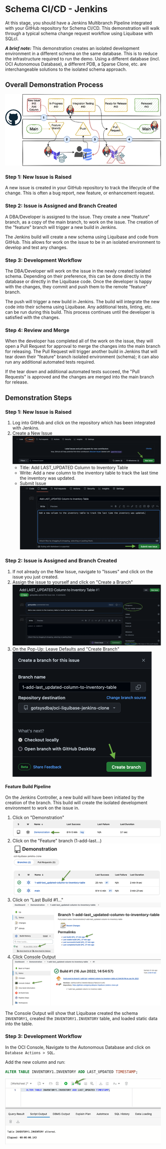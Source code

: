 # Schema CI/CD - Jenkins

At this stage, you should have a Jenkins Multibranch Pipeline integrated with your GitHub repository for Schema CI/CD.  This demonstration will walk through a typical schema change request workflow using Liquibase  with SQLcl.

_**A brief note:**_ This demonstration creates an isolated development environment in a different schema on the same database.  This is to reduce the infrastructure required to run the demo.  Using a different database (incl. OCI Autonomous Database), a different PDB, a Sparse Clone, etc. are interchangeable solutions to the isolated schema approach.  

## Overall Demonstration Process

![Overall Process](images/CICD_Github_Jenkins.drawio.png)

### Step **1**: New Issue is Raised

A new issue is created in your GitHub repository to track the lifecycle of the change.  This is often a bug report, new feature, or enhancement request.

### Step **2**: Issue is Assigned and Branch Created

A DBA/Developer is assigned to the issue.  They create a new "feature" branch, as a copy of the main branch, to work on the issue.  The creation of the "feature" branch will trigger a new build in Jenkins.  

The Jenkins build will create a new schema using Liquibase and code from GitHub.  This allows for work on the issue to be in an isolated environment to develop and test any changes.

### Step **3**: Development Workflow

The DBA/Developer will work on the issue in the newly created isolated schema.  Depending on their preference, this can be done directly in the database or directly in the Liquibase code.  Once the developer is happy with the changes, they commit and push them to the remote "feature" branch.

The push will trigger a new build in Jenkins.  The build will integrate the new code into their schema using Liquibase.  Any additional tests, linting, etc. can be run during this build.  This process continues until the developer is satisfied with the changes.

### Step **4**: Review and Merge

When the developer has completed all of the work on the issue, they will open a Pull Request for approval to merge the changes into the main branch for releasing.  The Pull Request will trigger another build in Jenkins that will tear down their "feature" branch isolated environment (schema); it can also run any additional automated tests required.

If the tear down and additional automated tests succeed, the "Pull Requests" is approved and the changes are merged into the main branch for release.

## Demonstration Steps

### Step **1**: New Issue is Raised

1. Log into GitHub and click on the repository which has been integrated with Jenkins.
2. Create a New Issue
![Create Issue](images/step1-create-issue1.png)
    - Title: Add LAST_UPDATED Column to Inventory Table
    - Write: Add a new column to the inventory table to track the last time the inventory was updated.
    - Submit Issue
    ![Submit Issue](images/step1-create-issue2.png)

### Step **2**: Issue is Assigned and Branch Created

1. If not already on the New Issue, navigate to "Issues" and click on the issue you just created.
2. Assign the issue to yourself and click on "Create a Branch"
![Assign Issue](images/step1-create-issue3.png)
3. On the Pop-Up: Leave Defaults and "Create Branch"
![Create Branch](images/step1-create-issue4.png)

#### Feature Build Pipeline

On the Jenkins Controller, a new build will have been initiated by the creation of the branch.  This build will create the isolated development environment to work on the issue in.
1. Click on "Demonstration"
![Pipeline](images/step-2-Pipeline.png)
2. Click on the "Feature" branch (1-add-last...)
![Build](images/step-2-build.png)
3. Click on "Last Build #1..."
![Build](images/step-2-last-build.png)
4. Click Console Output
![Build](images/step-2-console-output.png)

The Console Output will show that Liquibase created the schema `INVENTORY1`, created the `INVENTORY1.INVENTORY` table, and loaded static data into the table.

### Step **3**: Development Workflow

In the OCI Console, Navigate to the Autonomous Database and click on `Database Actions > SQL`.

Add the new column and run:
```sql
ALTER TABLE INVENTORY1.INVENTORY ADD LAST_UPDATED TIMESTAMP;
```
![Alter](images/step-3-alter-table.png)


